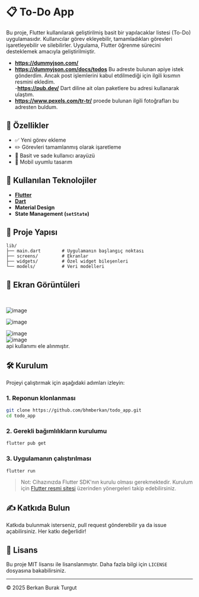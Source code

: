 # 📋 To-Do App

Bu proje, Flutter kullanılarak geliştirilmiş basit bir yapılacaklar listesi (To-Do) uygulamasıdır. Kullanıcılar görev ekleyebilir, tamamladıkları görevleri işaretleyebilir ve silebilirler. Uygulama, Flutter öğrenme sürecini desteklemek amacıyla geliştirilmiştir.
- **https://dummyjson.com/**
- **https://dummyjson.com/docs/todos** Bu adreste bulunan apiye istek gönderdim. Ancak post işlemlerini kabul etdilmediği için ilgili kısımın resmini ekledim. <br>
-**https://pub.dev/** Dart diline ait olan paketlere bu adresi kullanarak ulaştım.
- **https://www.pexels.com/tr-tr/** proede bulunan ilgili fotoğrafları bu adresten buldum.


## 🚀 Özellikler

- ✅ Yeni görev ekleme
- ✏️ Görevleri tamamlanmış olarak işaretleme
- 🌙 Basit ve sade kullanıcı arayüzü
- 📱 Mobil uyumlu tasarım

## 📌 Kullanılan Teknolojiler

- **[Flutter](https://flutter.dev/)**  
- **[Dart](https://dart.dev/)**  
- **Material Design**  
- **State Management (`setState`)**


## 📁 Proje Yapısı

```text
lib/
├── main.dart        # Uygulamanın başlangıç noktası
├── screens/         # Ekranlar
├── widgets/         # Özel widget bileşenleri
└── models/          # Veri modelleri
```



## 📸 Ekran Görüntüleri

<br>

![image](https://github.com/user-attachments/assets/ef17b0f3-eddd-4ea4-937a-db767df7507d)

![image](https://github.com/user-attachments/assets/2ab595f2-cb0e-42ca-8c86-6d1a2d7dd73d)

![image](https://github.com/user-attachments/assets/74efc3de-772f-429f-a460-152f89ebf78c)
<br>
![image](https://github.com/user-attachments/assets/a2be929a-40b2-48c6-871d-ef1e7d0d8ee2)
<br>
api kullanımı ele alınmıştır.
<br>


## 🛠️ Kurulum

Projeyi çalıştırmak için aşağıdaki adımları izleyin:

### 1. Reponun klonlanması

```bash
git clone https://github.com/bhmberkan/todo_app.git
cd todo_app
```

### 2. Gerekli bağımlılıkların kurulumu

```bash
flutter pub get
```

### 3. Uygulamanın çalıştırılması

```bash
flutter run
```

> Not: Cihazınızda Flutter SDK'nın kurulu olması gerekmektedir. Kurulum için [Flutter resmi sitesi](https://flutter.dev/docs/get-started/install) üzerinden yönergeleri takip edebilirsiniz.


## ✍️ Katkıda Bulun

Katkıda bulunmak isterseniz, pull request gönderebilir ya da issue açabilirsiniz. Her katkı değerlidir!

## 📄 Lisans

Bu proje MIT lisansı ile lisanslanmıştır. Daha fazla bilgi için `LICENSE` dosyasına bakabilirsiniz.

---

© 2025 Berkan Burak Turgut
